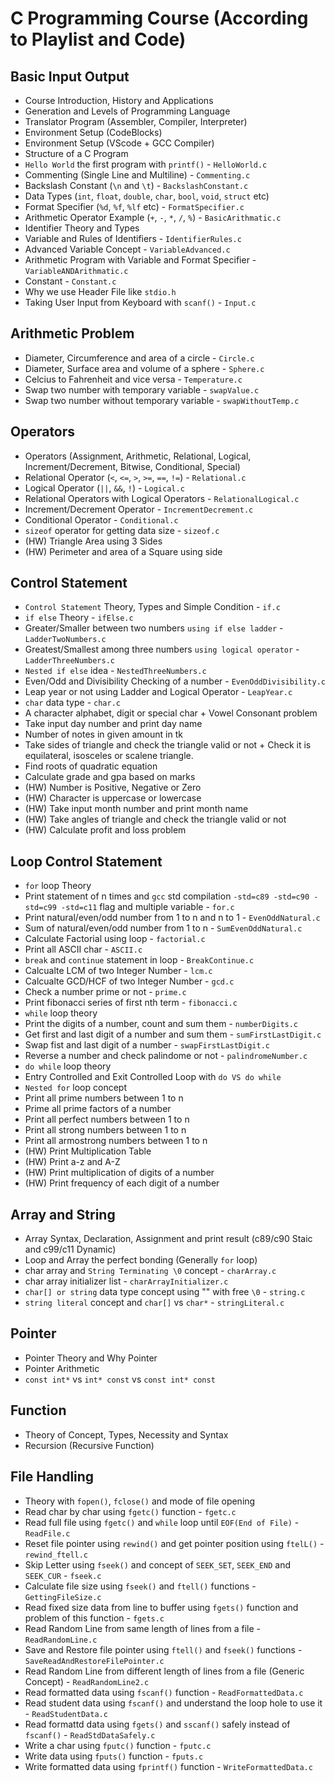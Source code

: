 # C Programming Course (According to Playlist and Code)

## Basic Input Output
- Course Introduction, History and Applications
- Generation and Levels of Programming Language
- Translator Program (Assembler, Compiler, Interpreter)
- Environment Setup (CodeBlocks)
- Environment Setup (VScode + GCC Compiler)
- Structure of a C Program
- `Hello World` the first program with `printf()` - `HelloWorld.c`
- Commenting (Single Line and Multiline) - `Commenting.c`
- Backslash Constant (`\n` and `\t`) - `BackslashConstant.c` 
- Data Types (`int`, `float`, `double`, `char`, `bool`, `void`, `struct` etc)
- Format Specifier (`%d`, `%f`, `%lf` etc) - `FormatSpecifier.c`
- Arithmetic Operator Example (`+`, `-`, `*`, `/`, `%`) - `BasicArithmatic.c`
- Identifier Theory and Types
- Variable and Rules of Identifiers - `IdentifierRules.c`
- Advanced Variable Concept - `VariableAdvanced.c`
- Arithmetic Program with Variable and Format Specifier - `VariableANDArithmatic.c` 
- Constant - `Constant.c`
- Why we use Header File like `stdio.h`
- Taking User Input from Keyboard with `scanf()` - `Input.c`

## Arithmetic Problem
- Diameter, Circumference and area of a circle - `Circle.c`
- Diameter, Surface area and volume of a sphere - `Sphere.c`
- Celcius to Fahrenheit and vice versa - `Temperature.c`
- Swap two number with temporary variable - `swapValue.c`
- Swap two number without temporary variable - `swapWithoutTemp.c`

## Operators
- Operators (Assignment, Arithmetic, Relational, Logical, Increment/Decrement, Bitwise, Conditional, Special)
- Relational Operator (`<`, `<=`, `>`, `>=`, `==`, `!=`) - `Relational.c`
- Logical Operator (`||`, `&&`, `!`) - `Logical.c`
- Relational Operators with Logical Operators - `RelationalLogical.c`
- Increment/Decrement Operator - `IncrementDecrement.c`
- Conditional Operator - `Conditional.c`
- `sizeof` operator for getting data size - `sizeof.c`
- (HW) Triangle Area using 3 Sides
- (HW) Perimeter and area of a Square using side

## Control Statement
- `Control Statement` Theory, Types and Simple Condition - `if.c`
- `if else` Theory - `ifElse.c`
- Greater/Smaller between two numbers `using if else ladder` - `LadderTwoNumbers.c`
- Greatest/Smallest among three numbers `using logical operator` - `LadderThreeNumbers.c`
- `Nested if else` idea - `NestedThreeNumbers.c`
- Even/Odd and Divisibility Checking of a number - `EvenOddDivisibility.c`
- Leap year or not using Ladder and Logical Operator - `LeapYear.c`
- `char` data type - `char.c`
- A character alphabet, digit or special char + Vowel Consonant problem 
- Take input day number and print day name
- Number of notes in given amount in tk
- Take sides of triangle and check the triangle valid or not + Check it is equilateral, isosceles or scalene triangle.
- Find roots of quadratic equation 
- Calculate grade and gpa based on marks
- (HW) Number is Positive, Negative or Zero
- (HW) Character is uppercase or lowercase
- (HW) Take  input month number and print month name
- (HW) Take angles of triangle and check the triangle valid or not
- (HW) Calculate profit and loss problem


## Loop Control Statement
- `for` loop Theory
- Print statement of n times and `gcc` std compilation `-std=c89 -std=c90 -std=c99 -std=c11` flag and multiple variable - `for.c`
- Print natural/even/odd number from 1 to n and n to 1 - `EvenOddNatural.c`
- Sum of natural/even/odd number from 1 to n - `SumEvenOddNatural.c`
- Calculate Factorial using loop - `factorial.c`
- Print all ASCII char - `ASCII.c`
- `break` and `continue` statement in loop - `BreakContinue.c`
- Calcualte LCM of two Integer Number - `lcm.c`
- Calcualte GCD/HCF of two Integer Number - `gcd.c`
- Check a number prime or not - `prime.c` 
- Print fibonacci series of first nth term - `fibonacci.c`
- `while` loop theory
- Print the digits of a number, count and sum them - `numberDigits.c`
- Get first and last digit of a number and sum them - `sumFirstLastDigit.c`
- Swap fist and last digit of a number - `swapFirstLastDigit.c`
- Reverse a number and check palindome or not - `palindromeNumber.c`
- `do while` loop theory
- Entry Controlled and Exit Controlled Loop with `do VS do while`
- `Nested for` loop concept
- Print all prime numbers between 1 to n
- Prime all prime factors of a number
- Print all perfect numbers between 1 to n
- Print all strong numbers between 1 to n
- Print all armostrong numbers between 1 to n
- (HW) Print Multiplication Table
- (HW) Print a-z and A-Z
- (HW) Print multiplication of digits of a number
- (HW) Print frequency of each digit of a number

## Array and String
- Array Syntax, Declaration, Assignment and print result (c89/c90 Staic and c99/c11 Dynamic)
- Loop and Array the perfect bonding (Generally `for` loop)
- char array and `String Terminating \0` concept - `charArray.c`
- char array initializer list - `charArrayInitializer.c`
- `char[] or string` data type concept using "" with free `\0` - `string.c`
- `string literal` concept and `char[]` vs `char*` - `stringLiteral.c`

## Pointer
- Pointer Theory and Why Pointer
- Pointer Arithmetic 
- `const int*` vs `int* const` vs `const int* const`

## Function
- Theory of Concept, Types, Necessity and Syntax
- Recursion (Recursive Function)

## File Handling
- Theory with `fopen()`, `fclose()` and mode of file opening
- Read char by char using `fgetc()` function - `fgetc.c`
- Read full file using `fgetc()` and `while` loop until `EOF(End of File)` - `ReadFile.c`
- Reset file pointer using `rewind()` and get pointer position using `ftelL()` - `rewind_ftell.c`
- Skip Letter using `fseek()` and concept of `SEEK_SET`, `SEEK_END` and `SEEK_CUR` - `fseek.c`
- Calculate file size using `fseek()` and `ftell()` functions - `GettingFileSize.c`
- Read fixed size data from line to buffer using `fgets()` function and problem of this function - `fgets.c`
- Read Random Line from same length of lines from a file - `ReadRandomLine.c`
- Save and Restore file pointer using `ftell()` and `fseek()` functions - `SaveReadAndRestoreFilePointer.c`
- Read Random Line from different length of lines from a file (Generic Concept) - `ReadRandomLine2.c`
- Read formatted data using `fscanf()` function - `ReadFormattedData.c`
- Read student data using `fscanf()` and understand the loop hole to use it - `ReadStudentData.c`
- Read formattd data using `fgets()` and `sscanf()` safely instead of `fscanf()` - `ReadStdDataSafely.c`
- Write a char using `fputc()` function - `fputc.c`
- Write data using `fputs()` function - `fputs.c`
- Write formatted data using `fprintf()` function - `WriteFormattedData.c`